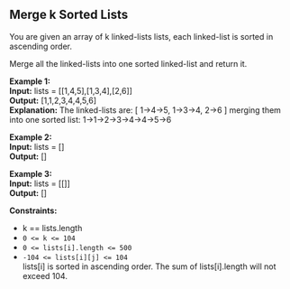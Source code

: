 ## Merge k Sorted Lists
You are given an array of k linked-lists lists, each linked-list is sorted in ascending order.

Merge all the linked-lists into one sorted linked-list and return it.

 

**Example 1:**  
**Input:** lists = [[1,4,5],[1,3,4],[2,6]]  
**Output:** [1,1,2,3,4,4,5,6]  
**Explanation:** The linked-lists are:
[
  1->4->5,
  1->3->4,
  2->6
]
merging them into one sorted list:
1->1->2->3->4->4->5->6

**Example 2:**  
**Input:** lists = []  
**Output:** []  

**Example 3:**  
**Input:** lists = [[]]  
**Output:** []  
 

**Constraints:**

- k == lists.length
- `0 <= k <= 104`
- `0 <= lists[i].length <= 500`
- `-104 <= lists[i][j] <= 104`  
lists[i] is sorted in ascending order.
The sum of lists[i].length will not exceed 104.